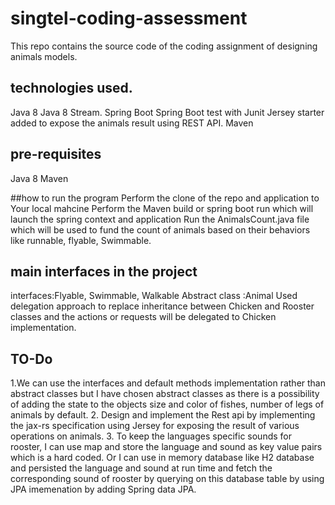 # singtel-coding-assessment
This repo contains the source code of the coding assignment of designing animals models. 

## technologies used.
Java 8
Java 8 Stream. 
Spring Boot
Spring Boot test with Junit
Jersey starter added to expose the animals result using REST API. 
Maven

## pre-requisites
Java 8
Maven

##how to run the program
Perform the clone of the repo and application to Your local mahcine
Perform the Maven build or spring boot run which will launch the spring context and application 
Run the AnimalsCount.java file which will be used to fund the count of animals based on their behaviors like runnable, flyable, Swimmable. 

## main interfaces in the project 
interfaces:Flyable, Swimmable, Walkable
Abstract class :Animal
Used delegation approach to replace inheritance between Chicken and Rooster classes and the actions or requests will be delegated to Chicken implementation. 

## TO-Do 
1.We can use the interfaces and default methods implementation rather than abstract classes
but I have chosen abstract classes as there is a possibility of adding the state to the objects size and color of fishes, number of legs of animals by default. 
2. Design and implement the Rest api by implementing the jax-rs specification using Jersey for exposing the result of various operations on animals. 
3. To keep the languages specific sounds for rooster, I can use map and store the language and sound as key value pairs which is a hard coded. 
Or I can use in memory database like H2 database and persisted the language and sound at run time and fetch the corresponding sound of rooster by querying on this database table by using JPA imemenation by adding Spring data JPA. 
